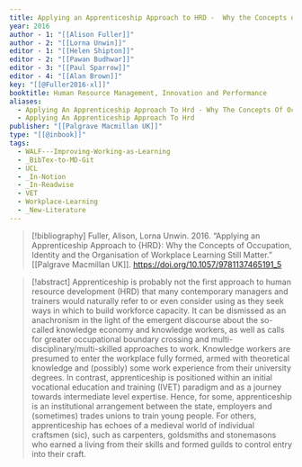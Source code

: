 ```yaml
---
title: Applying an Apprenticeship Approach to HRD -  Why the Concepts of Occupation, Identity and the Organisation of Workplace Learning Still Matter
year: 2016
author - 1: "[[Alison Fuller]]"
author - 2: "[[Lorna Unwin]]"
editor - 1: "[[Helen Shipton]]"
editor - 2: "[[Pawan Budhwar]]"
editor - 3: "[[Paul Sparrow]]"
editor - 4: "[[Alan Brown]]"
key: "[[@Fuller2016-xl]]"
booktitle: Human Resource Management, Innovation and Performance
aliases:
  - Applying An Apprenticeship Approach To Hrd - Why The Concepts Of Occupation, Identity And The Organisation Of Workplace Learning Still Matter
  - Applying An Apprenticeship Approach To Hrd
publisher: "[[Palgrave Macmillan UK]]"
type: "[[@inbook]]"
tags:
  - WALF---Improving-Working-as-Learning
  - _BibTex-to-MD-Git
  - UCL
  - _In-Notion
  - _In-Readwise
  - VET
  - Workplace-Learning
  - _New-Literature
---
```


> [!bibliography]
> Fuller, Alison, Lorna Unwin. 2016. “Applying an Apprenticeship Approach to {HRD}: Why the Concepts of Occupation, Identity and the Organisation of Workplace Learning Still Matter.” [[Palgrave Macmillan UK]]. https://doi.org/10.1057/9781137465191_5

> [!abstract]
> Apprenticeship is probably not the first approach to human resource development (HRD) that many contemporary managers and trainers would naturally refer to or even consider using as they seek ways in which to build workforce capacity. It can be dismissed as an anachronism in the light of the emergent discourse about the so-called knowledge economy and knowledge workers, as well as calls for greater occupational boundary crossing and multi-disciplinary/multi-skilled approaches to work. Knowledge workers are presumed to enter the workplace fully formed, armed with theoretical knowledge and (possibly) some work experience from their university degrees. In contrast, apprenticeship is positioned within an initial vocational education and training (IVET) paradigm and as a journey towards intermediate level expertise. Hence, for some, apprenticeship is an institutional arrangement between the state, employers and (sometimes) trades unions to train young people. For others, apprenticeship has echoes of a medieval world of individual craftsmen (sic), such as carpenters, goldsmiths and stonemasons who earned a living from their skills and formed guilds to control entry into their craft.
